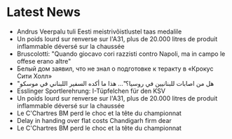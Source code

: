 # Latest News
-  Andrus Veerpalu tuli Eesti meistrivõistlustel taas medalile
-  Un poids lourd sur renverse sur l'A31, plus de 20.000 litres de produit inflammable déversé sur la chaussée
-  Bruscolotti: "Quando giocavo cori razzisti contro Napoli, ma in campo le offese erano altre"
-  Белый дом заявил, что не знал о подготовке к теракту в «Крокус Сити Холл»
-  "هل من اصابات للبنانيين في روسيا؟"... هذا ما أكده السفير اللبناني في موسكو
-  Esslinger Sportlerehrung: I-Tüpfelchen für den KSV
-  Un poids lourd sur renverse sur l'A31, plus de 20.000 litres de produit inflammable déversé sur la chaussée
-  Le C'Chartres BM perd le choc et la tête du championnat
-  Delay in handing over flat costs Chandigarh firm dear
-  Le C'Chartres BM perd le choc et la tête du championnat
